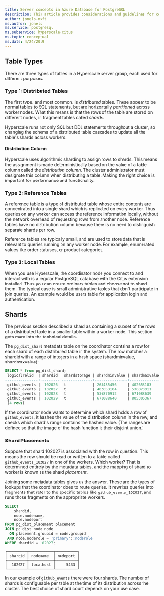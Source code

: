 ```yaml
---
title: Server concepts in Azure Database for PostgreSQL
description: This article provides considerations and guidelines for configuring and managing Azure Database for PostgreSQL servers.
author: jonels-msft
ms.author: jonels
ms.service: postgresql
ms.subservice: hyperscale-citus
ms.topic: conceptual
ms.date: 4/24/2019
---
```


## Table Types

There are three types of tables in a Hyperscale server group, each
used for different purposes.

### Type 1: Distributed Tables

The first type, and most common, is *distributed* tables. These
appear to be normal tables to SQL statements, but are horizontally
*partitioned* across worker nodes. What this means is that the rows
of the table are stored on different nodes, in fragment tables called
*shards*.

Hyperscale runs not only SQL but DDL statements throughout a cluster,
so changing the schema of a distributed table cascades to update
all the table's shards across workers.

#### Distribution Column

Hyperscale uses algorithmic sharding to assign rows to shards. This
means the assignment is made deterministically based on the value
of a table column called the *distribution column.* The cluster
administrator must designate this column when distributing a table.
Making the right choice is important for performance and functionality.

### Type 2: Reference Tables

A reference table is a type of distributed table whose entire
contents are concentrated into a single shard which is replicated
on every worker. Thus queries on any worker can access the reference
information locally, without the network overhead of requesting
rows from another node. Reference tables have no distribution column
because there is no need to distinguish separate shards per row.

Reference tables are typically small, and are used to store data that is
relevant to queries running on any worker node. For example, enumerated
values like order statuses, or product categories.

### Type 3: Local Tables

When you use Hyperscale, the coordinator node you connect to and
interact with is a regular PostgreSQL database with the Citus
extension installed. Thus you can create ordinary tables and choose
not to shard them. The typical case is small administrative tables
that don't participate in join queries. An example would be users
table for application login and authentication.

## Shards

The previous section described a shard as containing a subset of the
rows of a distributed table in a smaller table within a worker node.
This section gets more into the technical details.

The `pg_dist_shard` metadata table on the coordinator contains a
row for each shard of each distributed table in the system. The row
matches a shardid with a range of integers in a hash space
(shardminvalue, shardmaxvalue):

```sql
SELECT * from pg_dist_shard;
 logicalrelid  | shardid | shardstorage | shardminvalue | shardmaxvalue 
---------------+---------+--------------+---------------+---------------
 github_events |  102026 | t            | 268435456     | 402653183
 github_events |  102027 | t            | 402653184     | 536870911
 github_events |  102028 | t            | 536870912     | 671088639
 github_events |  102029 | t            | 671088640     | 805306367
 (4 rows)
```

If the coordinator node wants to determine which shard holds a row of
`github_events`, it hashes the value of the distribution column in the
row, and checks which shard\'s range contains the hashed value. (The
ranges are defined so that the image of the hash function is their
disjoint union.)

### Shard Placements

Suppose that shard 102027 is associated with the row in question.
This means the row should be read or written to a table called
`github_events_102027` in one of the workers. Which worker? That
is determined entirely by the metadata tables, and the mapping of
shard to worker is known as the shard *placement*.

Joining some metadata tables gives us the answer. These are the
types of lookups that the coordinator does to route queries. It
rewrites queries into fragments that refer to the specific tables
like `github_events_102027`, and runs those fragments on the
appropriate workers.

```sql
SELECT
    shardid,
    node.nodename,
    node.nodeport
FROM pg_dist_placement placement
JOIN pg_dist_node node
  ON placement.groupid = node.groupid
 AND node.noderole = 'primary'::noderole
WHERE shardid = 102027;
```

    ┌─────────┬───────────┬──────────┐
    │ shardid │ nodename  │ nodeport │
    ├─────────┼───────────┼──────────┤
    │  102027 │ localhost │     5433 │
    └─────────┴───────────┴──────────┘

In our example of `github_events` there were four shards. The number of
shards is configurable per table at the time of its distribution across
the cluster. The best choice of shard count depends on your use case.
